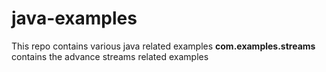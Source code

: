 # java-examples
This repo contains various java related examples
**com.examples.streams** contains the advance streams related examples  
